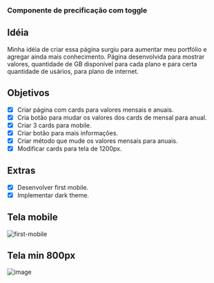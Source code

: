 ### Componente de precificação com toggle 

## Idéia 
Minha idéia de criar essa página surgiu para aumentar meu portfólio e agregar ainda mais conhecimento. 
Página desenvolvida para mostrar valores, quantidade de GB disponível para cada plano e para certa quantidade de usários, para plano de internet.

## Objetivos
- [X] Criar página com cards para valores mensais e anuais.
- [X] Cria botão para mudar os valores dos cards de mensal para anual.
- [X] Criar 3 cards para mobile.
- [X] Criar botão para mais informações.
- [X] Criar método que mude os valores mensais para anuais.
- [X] Modificar cards para tela de 1200px.

## Extras 
- [X] Desenvolver first mobile.
- [X] Implementar dark theme.

## Tela mobile
![first-mobile](https://user-images.githubusercontent.com/53497771/216394255-532f414e-abad-4c95-83b1-9fa54b0d0b20.png)

## Tela min 800px
![image](https://user-images.githubusercontent.com/53497771/216784260-c6785129-9312-45a4-9e87-12a7ce0f593b.png)
